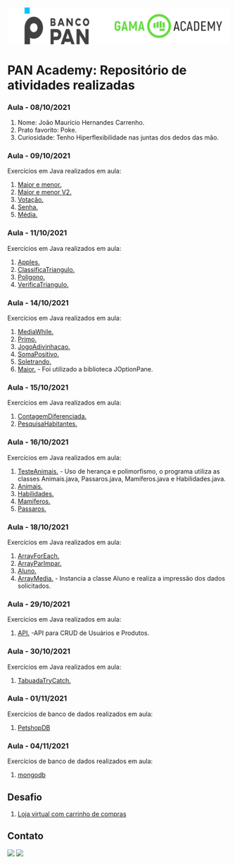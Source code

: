<img alt="logo banco pan e gama academy" src="https://github.com/joaomhernandes/PAN-Academy/blob/main/Assets/gama-pan-academy-logo.svg" style="width: 300%, height: auto, margin-left: auto, margin-left: auto" />

# PAN Academy: Repositório de atividades realizadas

### Aula - 08/10/2021

1. Nome: João Maurício Hernandes Carrenho.
2. Prato favorito: Poke.
3. Curiosidade: Tenho Hiperflexibilidade nas juntas dos dedos das mão.

### Aula - 09/10/2021
Exercícios em Java realizados em aula:

1. [Maior e menor.](https://github.com/joaomhernandes/PAN-Academy/blob/main/PrimeiroProjeto/src/MediaNotas.java)
2. [Maior e menor V2.](https://github.com/joaomhernandes/PAN-Academy/blob/main/PrimeiroProjeto/src/MaiorMenorV2.java)
3. [Votação.](https://github.com/joaomhernandes/PAN-Academy/blob/main/PrimeiroProjeto/src/Votacao.java)
4. [Senha.](https://github.com/joaomhernandes/PAN-Academy/blob/main/PrimeiroProjeto/src/VerificaSenha.java)
5. [Média.](https://github.com/joaomhernandes/PAN-Academy/blob/main/PrimeiroProjeto/src/MediaNotas.java)

### Aula - 11/10/2021
Exercícios em Java realizados em aula:

1. [Apples.](https://github.com/joaomhernandes/PAN-Academy/blob/main/PrimeiroProjeto/src/Apples.java)
2. [ClassificaTriangulo.](https://github.com/joaomhernandes/PAN-Academy/blob/main/PrimeiroProjeto/src/ClassificaTriangulo.java)
3. [Poligono.](https://github.com/joaomhernandes/PAN-Academy/blob/main/PrimeiroProjeto/src/Poligono.java)
4. [VerificaTriangulo.](https://github.com/joaomhernandes/PAN-Academy/blob/main/PrimeiroProjeto/src/VerificaTriangulo.java)

### Aula - 14/10/2021
Exercícios em Java realizados em aula:

1. [MediaWhile.](https://github.com/joaomhernandes/PAN-Academy/blob/main/PrimeiroProjeto/src/MediaWhile.java)
2. [Primo.](https://github.com/joaomhernandes/PAN-Academy/blob/main/PrimeiroProjeto/src/Primo.java)
3. [JogoAdivinhacao.](https://github.com/joaomhernandes/PAN-Academy/blob/main/PrimeiroProjeto/src/JogoAdivinhaca.java)
4. [SomaPositivo.](https://github.com/joaomhernandes/PAN-Academy/blob/main/PrimeiroProjeto/src/SomaPositivo.java)
5. [Soletrando.](https://github.com/joaomhernandes/PAN-Academy/blob/main/PrimeiroProjeto/src/Soletrando.java)
6. [Maior.](https://github.com/joaomhernandes/PAN-Academy/blob/main/PrimeiroProjeto/src/Maior.java) - Foi utilizado a biblioteca JOptionPane.

### Aula - 15/10/2021
Exercícios em Java realizados em aula:

1. [ContagemDiferenciada.](https://github.com/joaomhernandes/PAN-Academy/blob/main/PrimeiroProjeto/src/ContagemDiferenciada.java)
2. [PesquisaHabitantes.](https://github.com/joaomhernandes/PAN-Academy/blob/main/PrimeiroProjeto/src/PesquisaHabitantes.java)

### Aula - 16/10/2021
Exercícios em Java realizados em aula:

1. [TesteAnimais.](https://github.com/joaomhernandes/PAN-Academy/blob/main/PrimeiroProjeto/src/HerancaPolimorfismo/TesteAnimais.java) - Uso de herança e polimorfismo, o programa utiliza as classes Animais.java, Passaros.java, Mamiferos.java e Habilidades.java.
2. [Animais.](https://github.com/joaomhernandes/PAN-Academy/blob/main/PrimeiroProjeto/src/HerancaPolimorfismo/Animais.java)
3. [Habilidades.](https://github.com/joaomhernandes/PAN-Academy/blob/main/PrimeiroProjeto/src/HerancaPolimorfismo/Habilidades.java)
4. [Mamiferos.](https://github.com/joaomhernandes/PAN-Academy/blob/main/PrimeiroProjeto/src/HerancaPolimorfismo/Mamiferos.java)
5. [Passaros.](https://github.com/joaomhernandes/PAN-Academy/blob/main/PrimeiroProjeto/src/HerancaPolimorfismo/Passaros.java) 

### Aula - 18/10/2021
Exercícios em Java realizados em aula:

1. [ArrayForEach.](https://github.com/joaomhernandes/PAN-Academy/blob/main/PrimeiroProjeto/src/ArrayForEach.java) 
2. [ArrayParImpar.](https://github.com/joaomhernandes/PAN-Academy/blob/main/PrimeiroProjeto/src/ArrayParImpar.java)
3. [Aluno.](https://github.com/joaomhernandes/PAN-Academy/blob/main/PrimeiroProjeto/src/ArrayMedia/Aluno.java)
4. [ArrayMedia.](https://github.com/joaomhernandes/PAN-Academy/blob/main/PrimeiroProjeto/src/ArrayMedia/ArrayMedia.java) - Instancia a classe Aluno e realiza a impressão dos dados solicitados.

### Aula - 29/10/2021
Exercícios em Java realizados em aula:

1. [API.](https://github.com/joaomhernandes/PAN-Academy/tree/main/Sripring%20boot/PanAcademy/api) -API para CRUD de Usuários e Produtos.

### Aula - 30/10/2021
Exercícios em Java realizados em aula:

1. [TabuadaTryCatch.](https://github.com/joaomhernandes/PAN-Academy/blob/main/PrimeiroProjeto/src/TabuadaTryCatch.java)

### Aula - 01/11/2021
Exercícios de banco de dados realizados em aula:

1. [PetshopDB](https://github.com/joaomhernandes/PAN-Academy/tree/main/BancoDeDados)

### Aula - 04/11/2021
Exercícios de banco de dados realizados em aula:

1. [mongodb](https://github.com/joaomhernandes/PAN-Academy/tree/main/mongodb)

## Desafio

1. [Loja virtual com carrinho de compras](https://github.com/joaomhernandes/PrimeiroDesafioT1/tree/Jo%C3%A3o-Maur%C3%ADcio/Jo%C3%A3oMaur%C3%ADcioHCarrenho)


## Contato

 <a href = "mailto:joaom.hernandes@gmail.com"><img src="https://img.shields.io/badge/-Gmail-%23333?style=for-the-badge&logo=gmail&logoColor=white" target="_blank"></a>
 <a href="https://www.linkedin.com/in/joão-maurício-hernandes-carrenho/" target="_blank"><img src="https://img.shields.io/badge/-LinkedIn-%230077B5?style=for-the-badge&logo=linkedin&logoColor=white" target="_blank"></a> 


